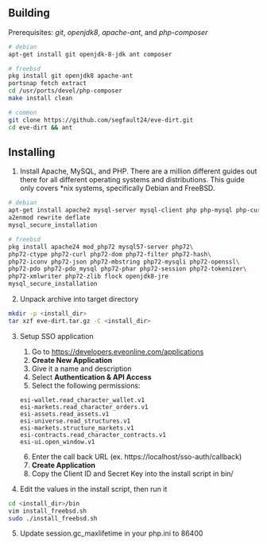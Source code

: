 ## Building
Prerequisites: *git*, *openjdk8*, *apache-ant*, and *php-composer*
```bash
# debian
apt-get install git openjdk-8-jdk ant composer
```
```bash
# freebsd
pkg install git openjdk8 apache-ant
portsnap fetch extract
cd /usr/ports/devel/php-composer
make install clean
```
```bash
# common
git clone https://github.com/segfault24/eve-dirt.git
cd eve-dirt && ant
```

## Installing
1. Install Apache, MySQL, and PHP. There are a million different guides out there for all different operating systems and distributions. This guide only covers *nix systems, specifically Debian and FreeBSD.
```bash
# debian
apt-get install apache2 mysql-server mysql-client php php-mysql php-curl php-pear
a2enmod rewrite deflate
mysql_secure_installation
```
```bash
# freebsd
pkg install apache24 mod_php72 mysql57-server php72\
php72-ctype php72-curl php72-dom php72-filter php72-hash\
php72-iconv php72-json php72-mbstring php72-mysqli php72-openssl\
php72-pdo php72-pdo_mysql php72-phar php72-session php72-tokenizer\
php72-xmlwriter php72-zlib flock openjdk8-jre
mysql_secure_installation
```

2. Unpack archive into target directory
```bash
mkdir -p <install_dir>
tar xzf eve-dirt.tar.gz -C <install_dir>
```

3. Setup SSO application
    1. Go to https://developers.eveonline.com/applications
    2. **Create New Application**
    3. Give it a name and description
    4. Select **Authentication & API Access**
    5. Select the following permissions:
    ```
    esi-wallet.read_character_wallet.v1
    esi-markets.read_character_orders.v1
    esi-assets.read_assets.v1
    esi-universe.read_structures.v1
    esi-markets.structure_markets.v1
    esi-contracts.read_character_contracts.v1
    esi-ui.open_window.v1
    ```
    6. Enter the call back URL (ex. https://localhost/sso-auth/callback)
    7. **Create Application**
    8. Copy the Client ID and Secret Key into the install script in bin/

4. Edit the values in the install script, then run it
```bash
cd <install_dir>/bin
vim install_freebsd.sh
sudo ./install_freebsd.sh
```

5. Update session.gc_maxlifetime in your php.ini to 86400

